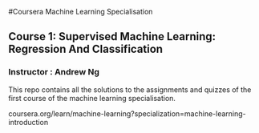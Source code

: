 #Coursera Machine Learning Specialisation
## Course 1: Supervised Machine Learning: Regression And Classification

### Instructor : Andrew Ng

This repo contains all the solutions to the assignments and quizzes of the first course of the machine learning
specialisation.

coursera.org/learn/machine-learning?specialization=machine-learning-introduction
